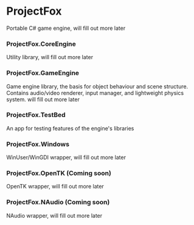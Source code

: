 # ProjectFox
Portable C# game engine, will fill out more later

### ProjectFox.CoreEngine
Utility library, will fill out more later

### ProjectFox.GameEngine
Game engine library, the basis for object behaviour and scene structure. Contains audio/video renderer, input manager, and lightweight physics system. will fill out more later

### ProjectFox.TestBed
An app for testing features of the engine's libraries

### ProjectFox.Windows
WinUser/WinGDI wrapper, will fill out more later

### ProjectFox.OpenTK (Coming soon)
OpenTK wrapper, will fill out more later

### ProjectFox.NAudio (Coming soon)
NAudio wrapper, will fill out more later